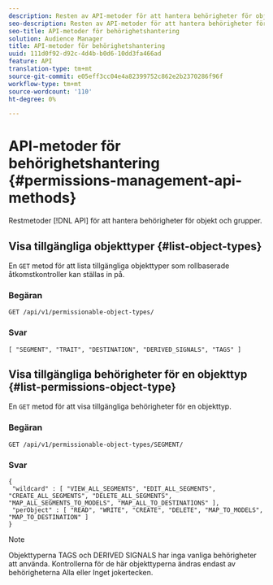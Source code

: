 ```yaml
---
description: Resten av API-metoder för att hantera behörigheter för objekt och grupper.
seo-description: Resten av API-metoder för att hantera behörigheter för objekt och grupper.
seo-title: API-metoder för behörighetshantering
solution: Audience Manager
title: API-metoder för behörighetshantering
uuid: 111d0f92-d92c-4d4b-b0d6-10dd3fa466ad
feature: API
translation-type: tm+mt
source-git-commit: e05eff3cc04e4a82399752c862e2b2370286f96f
workflow-type: tm+mt
source-wordcount: '110'
ht-degree: 0%

---
```



# API-metoder för behörighetshantering {#permissions-management-api-methods}

Restmetoder [!DNL API] för att hantera behörigheter för objekt och grupper.

<!-- c_rest_api_perm_man.xml -->

## Visa tillgängliga objekttyper {#list-object-types}

En `GET` metod för att lista tillgängliga objekttyper som rollbaserade åtkomstkontroller kan ställas in på.

<!-- r_rest_api_perm_list.xml -->

### Begäran

`GET /api/v1/permissionable-object-types/`

### Svar

```
[ "SEGMENT", "TRAIT", "DESTINATION", "DERIVED_SIGNALS", "TAGS" ]
```

## Visa tillgängliga behörigheter för en objekttyp {#list-permissions-object-type}

En `GET` metod för att visa tillgängliga behörigheter för en objekttyp.

<!-- r_rest_api_perm_list_perms.xml -->

### Begäran

`GET /api/v1/permissionable-object-types/SEGMENT/`

### Svar

```
{ 
 "wildcard" : [ "VIEW_ALL_SEGMENTS", "EDIT_ALL_SEGMENTS", "CREATE_ALL_SEGMENTS", "DELETE_ALL_SEGMENTS", "MAP_ALL_SEGMENTS_TO_MODELS", "MAP_ALL_TO_DESTINATIONS" ], 
 "perObject" : [ "READ", "WRITE", "CREATE", "DELETE", "MAP_TO_MODELS", "MAP_TO_DESTINATION" ]
}
```

>[!NOTE]
>
>Objekttyperna TAGS och DERIVED SIGNALS har inga vanliga behörigheter att använda. Kontrollerna för de här objekttyperna ändras endast av behörigheterna Alla eller Inget jokertecken.